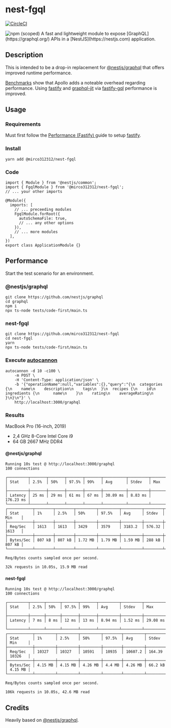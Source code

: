 # nest-fgql

<a href="https://circleci.com/gh/mirco312312/nest-fgql" target="_blank"><img src="https://img.shields.io/circleci/build/github/mirco312312/nest-fgql/master" alt="CircleCI" /></a>

<img alt="npm (scoped)" src="https://img.shields.io/npm/v/@mirco312312/nest-fgql">
A fast and lightweight module to expose [GraphQL](https://graphql.org/) APIs in a [NestJS](https://nestjs.com) application.

## Description

This is intended to be a drop-in replacement for [@nestjs/graphql](https://github.com/nestjs/graphql) that offers improved runtime performance.

[Benchmarks](https://github.com/benawad/node-graphql-benchmarks) show that Apollo adds a noteable overhead regarding performance. Using [fastify](https://github.com/fastify/fastify) and [graphql-jit](https://github.com/zalando-incubator/graphql-jit) via [fastify-gql](https://github.com/mcollina/fastify-gql) performance is improved.

## Usage

### Requirements

Must first follow the [Performance (Fastify)
](https://docs.nestjs.com/techniques/performance) guide to setup [fastify](https://github.com/fastify/fastify).

### Install

```
yarn add @mirco312312/nest-fgql
```

### Code

```
import { Module } from '@nestjs/common';
import { FgqlModule } from '@mirco312312/nest-fgql';
// ... your other imports

@Module({
  imports: [
    // ... preceeding modules
    FgqlModule.forRoot({
      autoSchemaFile: true,
      // ... any other options
    }),
    // ... more modules
  ],
})
export class ApplicationModule {}
```

## Performance

Start the test scenario for an environment.

### @nestjs/graphql

```
git clone https://github.com/nestjs/graphql
cd graphql
npm i
npx ts-node tests/code-first/main.ts
```

### nest-fgql

```
git clone https://github.com/mirco312312/nest-fgql
cd nest-fgql
yarn
npx ts-node tests/code-first/main.ts
```

### Execute [autocannon](https://github.com/mcollina/autocannon)

```
autocannon -d 10 -c100 \
    -m POST \
    -H 'Content-Type: application/json' \
    -b '{"operationName":null,"variables":{},"query":"{\n  categories {\n    name\n    description\n    tags\n  }\n  recipes {\n    id\n    ingredients {\n      name\n    }\n    rating\n    averageRating\n  }\n}\n"}' \
    http://localhost:3000/graphql
```

### Results

MacBook Pro (16-inch, 2019)

- 2,4 GHz 8-Core Intel Core i9
- 64 GB 2667 MHz DDR4

#### @nestjs/graphql

```
Running 10s test @ http://localhost:3000/graphql
100 connections

┌─────────┬───────┬───────┬───────┬───────┬──────────┬─────────┬───────────┐
│ Stat    │ 2.5%  │ 50%   │ 97.5% │ 99%   │ Avg      │ Stdev   │ Max       │
├─────────┼───────┼───────┼───────┼───────┼──────────┼─────────┼───────────┤
│ Latency │ 25 ms │ 29 ms │ 61 ms │ 67 ms │ 30.89 ms │ 8.83 ms │ 176.23 ms │
└─────────┴───────┴───────┴───────┴───────┴──────────┴─────────┴───────────┘
┌───────────┬────────┬────────┬─────────┬─────────┬─────────┬────────┬────────┐
│ Stat      │ 1%     │ 2.5%   │ 50%     │ 97.5%   │ Avg     │ Stdev  │ Min    │
├───────────┼────────┼────────┼─────────┼─────────┼─────────┼────────┼────────┤
│ Req/Sec   │ 1613   │ 1613   │ 3429    │ 3579    │ 3183.2  │ 576.32 │ 1613   │
├───────────┼────────┼────────┼─────────┼─────────┼─────────┼────────┼────────┤
│ Bytes/Sec │ 807 kB │ 807 kB │ 1.72 MB │ 1.79 MB │ 1.59 MB │ 288 kB │ 807 kB │
└───────────┴────────┴────────┴─────────┴─────────┴─────────┴────────┴────────┘

Req/Bytes counts sampled once per second.

32k requests in 10.05s, 15.9 MB read
```

#### nest-fgql

```
Running 10s test @ http://localhost:3000/graphql
100 connections

┌─────────┬──────┬──────┬───────┬───────┬─────────┬─────────┬──────────┐
│ Stat    │ 2.5% │ 50%  │ 97.5% │ 99%   │ Avg     │ Stdev   │ Max      │
├─────────┼──────┼──────┼───────┼───────┼─────────┼─────────┼──────────┤
│ Latency │ 7 ms │ 8 ms │ 12 ms │ 13 ms │ 8.94 ms │ 1.52 ms │ 29.08 ms │
└─────────┴──────┴──────┴───────┴───────┴─────────┴─────────┴──────────┘
┌───────────┬─────────┬─────────┬─────────┬────────┬─────────┬─────────┬─────────┐
│ Stat      │ 1%      │ 2.5%    │ 50%     │ 97.5%  │ Avg     │ Stdev   │ Min     │
├───────────┼─────────┼─────────┼─────────┼────────┼─────────┼─────────┼─────────┤
│ Req/Sec   │ 10327   │ 10327   │ 10591   │ 10935  │ 10607.2 │ 164.39  │ 10326   │
├───────────┼─────────┼─────────┼─────────┼────────┼─────────┼─────────┼─────────┤
│ Bytes/Sec │ 4.15 MB │ 4.15 MB │ 4.26 MB │ 4.4 MB │ 4.26 MB │ 66.2 kB │ 4.15 MB │
└───────────┴─────────┴─────────┴─────────┴────────┴─────────┴─────────┴─────────┘

Req/Bytes counts sampled once per second.

106k requests in 10.05s, 42.6 MB read
```

## Credits

Heavily based on [@nestjs/graphql](https://github.com/nestjs/graphql).
